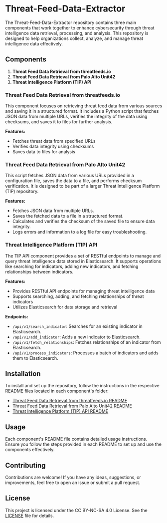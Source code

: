 # Threat-Feed-Data-Extractor

The Threat-Feed-Data-Extractor repository contains three main components that work together to enhance cybersecurity through threat intelligence data retrieval, processing, and analysis. This repository is designed to help organizations collect, analyze, and manage threat intelligence data effectively.

## Components

1. **Threat Feed Data Retrieval from threatfeeds.io**
2. **Threat Feed Data Retrieval from Palo Alto Unit42**
3. **Threat Intelligence Platform (TIP) API**

### Threat Feed Data Retrieval from threatfeeds.io

This component focuses on retrieving threat feed data from various sources and saving it in a structured format. It includes a Python script that fetches JSON data from multiple URLs, verifies the integrity of the data using checksums, and saves it to files for further analysis.

**Features:**
- Fetches threat data from specified URLs
- Verifies data integrity using checksums
- Saves data to files for analysis

### Threat Feed Data Retrieval from Palo Alto Unit42

This script fetches JSON data from various URLs provided in a configuration file, saves the data to a file, and performs checksum verification. It is designed to be part of a larger Threat Intelligence Platform (TIP) repository.

**Features:**
- Fetches JSON data from multiple URLs.
- Saves the fetched data to a file in a structured format.
- Calculates and verifies the checksum of the saved file to ensure data integrity.
- Logs errors and information to a log file for easy troubleshooting.

### Threat Intelligence Platform (TIP) API

The TIP API component provides a set of RESTful endpoints to manage and query threat intelligence data stored in Elasticsearch. It supports operations like searching for indicators, adding new indicators, and fetching relationships between indicators.

**Features:**
- Provides RESTful API endpoints for managing threat intelligence data
- Supports searching, adding, and fetching relationships of threat indicators
- Utilizes Elasticsearch for data storage and retrieval

**Endpoints:**
- `/api/v1/search_indicator`: Searches for an existing indicator in Elasticsearch.
- `/api/v1/add_indicator`: Adds a new indicator to Elasticsearch.
- `/api/v1/fetch_relationships`: Fetches relationships of an indicator from Elasticsearch.
- `/api/v1/process_indicators`: Processes a batch of indicators and adds them to Elasticsearch.

## Installation

To install and set up the repository, follow the instructions in the respective README files located in each component's folder:

- [Threat Feed Data Retrieval from threatfeeds.io README](Threat_Feeds/README.md)
- [Threat Feed Data Retrieval from Palo Alto Unit42 README](Palo_Alto/README.md)
- [Threat Intelligence Platform (TIP) API README](stix_generation/README.md)

## Usage

Each component's README file contains detailed usage instructions. Ensure you follow the steps provided in each README to set up and use the components effectively.

## Contributing

Contributions are welcome! If you have any ideas, suggestions, or improvements, feel free to open an issue or submit a pull request.

## License

This project is licensed under the CC BY-NC-SA 4.0 License. See the [LICENSE](LICENSE) file for details.
